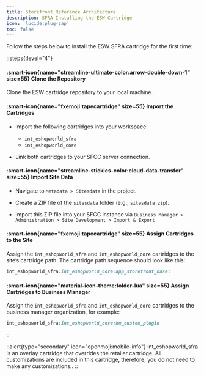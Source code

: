 ```yaml
---
title: Storefront Reference Architecture
description: SFRA Installing the ESW Cartridge
icon: 'lucide:plug-zap'
toc: false
---
```


Follow the steps below to install the ESW SFRA cartridge for the first time:

::steps{:level="4"}
  #### :smart-icon{name="streamline-ultimate-color:arrow-double-down-1" size=55}  Clone the Repository

  Clone the ESW cartridge repository to your local machine.


  #### :smart-icon{name="fxemoji:tapecartridge" size=55}  Import the Cartridges
  
  - Import the following cartridges into your workspace:
  
    - `int_eshopworld_sfra`
    - `int_eshopworld_core`
  
  - Link both cartridges to your SFCC server connection.

  #### :smart-icon{name="streamline-stickies-color:cloud-data-transfer" size=55}  Import Site Data

  - Navigate to `Metadata > Sitesdata` in the project.

  - Create a ZIP file of the `sitesdata` folder (e.g., `sitesdata.zip`).

  - Import this ZIP file into your SFCC instance via `Business Manager > Administration > Site Development > Import & Export`


  #### :smart-icon{name="fxemoji:tapecartridge" size=55} Assign Cartridges to the Site

  Assign the `int_eshopworld_sfra` and `int_eshopworld_core` cartridges to the site’s cartridge path. The cartridge path sequence should look like this:

  ```rb
  int_eshopworld_sfra:int_eshopworld_core:app_storefront_base:
  ```

  #### :smart-icon{name="material-icon-theme:folder-lua" size=55} Assign Cartridges to Business Manager

  Assign the `int_eshopworld_sfra` and `int_eshopworld_core` cartridges to the business manager organization, for example:

  ```rb
  int_eshopworld_sfra:int_eshopworld_core:bm_custom_plugin
  ```
::

::alert{type="secondary" icon="openmoji:mobile-info"}
 int_eshopworld_sfra is an overlay cartridge that overrides the retailer cartridge. All customizations are included in this cartridge, therefore, you do not need to make any customizations..
::